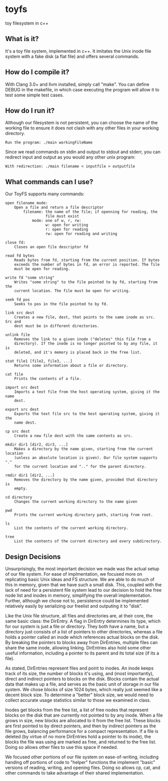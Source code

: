 toyfs
=====

toy filesystem in c++


What is it?
-----------
It's a toy file system, implemented in c++. It imitates the Unix inode file
system with a fake disk (a flat file) and offers several commands.

How do I compile it?
--------------------
With Clang 3.0+ and llvm installed, simply call "make". You can define DEBUG
in the makefile, in which case executing the program will allow it to test
some simple test cases.

How do I run it?
----------------
Although our filesystem is not persistent, you can choose the name of the
working file to ensure it does not clash with any other files in your working
directory.

    Run the program: ./main workingFileName

Since we read commands on stdin and output to stdout and stderr, you can 
redirect input and output as you would any other unix program:
    
    With redirection: ./main filename < inputfile > outputfile

What commands can I use?
------------------------
Our ToyFS supports many commands:

    open filename mode:
        Open a file and return a file descriptor
            filename: the name of the file; if openning for reading, the 
                      file must exist
                mode: one of w, r, rw:
                      w: open for writing
                      r: open for reading
                      rw: open for reading and writing
    
    close fd:
        Closes an open file descriptor fd

    read fd bytes
        Reads bytes from fd, starting from the current position. If bytes
        exceeds the number of bytes in fd, an error is reported. The file
        must be open for reading.

    write fd "some string"
        Writes "some string" to the file pointed to by fd, starting from the
        current location. The file must be open for writing.

    seek fd pos
        Seeks to pos in the file pointed to by fd.

    link src dest
        Creates a new file, dest, that points to the same inode as src. Src and
        dest must be in different directories.

    unlink file
        Removes the link to a given inode ("deletes" this file from a 
        directory). If the inode is no longer pointed to by any file, it is
        deleted, and it's memory is placed back in the free list.

    stat file1 [file2, file3, ...]
        Returns some information about a file or directory.

    cat file
        Prints the contents of a file.

    import src dest
        Imports a text file from the host operating system, giving it the name
        dest.

    export src dest
        Exports the text file src to the host operating system, giving it the
        name dest.

    cp src dest
        Create a new file dest with the same contents as src.

    mkdir dir1 [dir2, dir3, ...]
        Makes a directory by the name given, starting from the current location
        (unless an absolute location is given). Our file system supports "."
        for the current location and ".." for the parent directory.

    rmdir dir1 [dir2, ...]
        Removes the directory by the name given, provided that directory is
        empty.

    cd directory
        Changes the current working directory to the name given

    pwd
        Prints the current working directory path, starting from root.

    ls
        List the contents of the current working directory.

    tree
        List the contents of the current directory and every subdirectory.


Design Decisions
----------------
Unsurprisingly, the most important decision we made was the actual setup of our
file system. For ease of implmentation, we focused more on replicating basic
Unix ideas and FS structure. We are able to do much of this in memory, given
that we have such a small disk. This, coupled with the lack of need for a 
persistent file system lead to our decision to hold the free node list and 
inodes in memory, simplifying the overall implementation. Further, although
we chose not to, persistence could be implemented relatively easily by 
serializing our freelist and outputing it to "disk". 

Like the Unix file structure, all files and directories are, at their core, the
same basic class: the DirEntry. A flag in DirEntry determines its type, which
for our system is just a file or directory. They both have a name, but a 
directory just consists of a list of pointers to other directories, whereas a
file holds a pointer called an inode which references actual blocks on the 
disk. By breaking the pointers to blocks away from DirEntries, multiple files
can share the same inode, allowing linking. DirEntries also hold some other
useful information, including a pointer to its parent and its total size (if
its a file).

As stated, DirEntries represent files and point to inodes. An inode keeps track
of its size, the number of blocks it's using, and (most importantly), direct
and indirect pointers to blocks on the disk. Blocks contain the actual data
that makes up a file, and serves as the basic unit of storage in our file
system. We chose blocks of size 1024 bytes, which really just seemed like a 
decent block size. To determine a "better" block size, we would need to collect
accurate usage statistics similar to those we examined in class.

Inodes get blocks from the free list, a list of free nodes that represent 
blocks on the disk that are currently not pointed to by any inode. When a file
grows in size, new blocks are allocated to it from the free list. These blocks
are first pointed to by direct pointers, and then by indirect pointers as the
file grows, balancing performance for a compact representation. If a file is
deleted (by virtue of no more DirEntries hold a pointer to its inode), the 
blocks the file was using are marked as free, and returned to the free list.
Doing so allows other files to use this space if needed.

We focused other portions of our file system on ease-of-writing, including 
handing off portions of code to "helper" functions the implement "basic"
versions of reading, writing, and opening files. Doing so allows cp, cat, 
and other commands to take advantage of their shared implementation.
